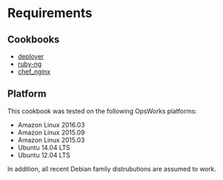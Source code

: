 # Requirements

## Cookbooks

- [deployer](https://supermarket.chef.io/cookbooks/deployer)
- [ruby-ng](https://supermarket.chef.io/cookbooks/ruby-ng)
- [chef_nginx](https://supermarket.chef.io/cookbooks/chef_nginx)

## Platform

This cookbook was tested on the following OpsWorks platforms:

- Amazon Linux 2016.03
- Amazon Linux 2015.09
- Amazon Linux 2015.03
- Ubuntu 14.04 LTS
- Ubuntu 12.04 LTS

In addition, all recent Debian family distrubutions are assumed to work.

